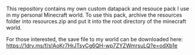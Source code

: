 This repository contains my own custom datapack and resouce pack I use in my personal Minecraft world. 
To use this pack, archive the resources folder into resources.zip and put it into the root directory of the minecraft world. 

For those interested, the save file to my world can be downloaded here:
https://1drv.ms/f/s!AoKr7HrJTsyCg6QH-wp7ZYZWmrsuLQ?e=odXb1e
